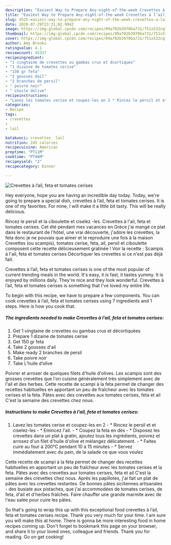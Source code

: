 ```yaml
---
description: "Easiest Way to Prepare Any-night-of-the-week Crevettes à l’ail, feta et tomates cerises"
title: "Easiest Way to Prepare Any-night-of-the-week Crevettes à l’ail, feta et tomates cerises"
slug: 4525-easiest-way-to-prepare-any-night-of-the-week-crevettes-a-lail-feta-et-tomates-cerises
date: 2020-07-29T23:31:02.994Z
image: https://img-global.cpcdn.com/recipes/09a702b3970ba731/751x532cq70/crevettes-a-lail-feta-et-tomates-cerises-photo-principale-de-la-recette.jpg
thumbnail: https://img-global.cpcdn.com/recipes/09a702b3970ba731/751x532cq70/crevettes-a-lail-feta-et-tomates-cerises-photo-principale-de-la-recette.jpg
cover: https://img-global.cpcdn.com/recipes/09a702b3970ba731/751x532cq70/crevettes-a-lail-feta-et-tomates-cerises-photo-principale-de-la-recette.jpg
author: Amy Brooks
ratingvalue: 4.1
reviewcount: 45337
recipeingredient:
- "1 vingtaine de crevettes ou gambas crus et dcortiques"
- "1 dizaine de tomates cerise"
- "150 gr feta"
- "2 gousses dail"
- "2 branches de persil"
- " poivre noir"
- " Lhuile dolive"
recipeinstructions:
- "Lavez les tomates cerise et coupez-les en 2 * Rincez le persil et et ciselez-les * Emincez l&#39;ail. * Coupez la feta en dés * Disposez les crevettes dans un plat à gratin, ajoutez tous les ingrédients, poivrez et arrosez d&#39;un filet d&#39;huile d&#39;olive et mélangez délicatement. * Faites cuire au four à 200°C pendant 10 à 15 minutes  * Servez immédiatement avec du pain, de la salade ce que vous voulez"
categories:
- Recipe
tags:
- crevettes
- 
- lail

katakunci: crevettes  lail 
nutrition: 245 calories
recipecuisine: American
preptime: "PT11M"
cooktime: "PT46M"
recipeyield: "2"
recipecategory: Dinner

---
```



![Crevettes à l’ail, feta et tomates cerises](https://img-global.cpcdn.com/recipes/09a702b3970ba731/751x532cq70/crevettes-a-lail-feta-et-tomates-cerises-photo-principale-de-la-recette.jpg)

Hey everyone, hope you are having an incredible day today. Today, we're going to prepare a special dish, crevettes à l’ail, feta et tomates cerises. It is one of my favorites. For mine, I will make it a little bit tasty. This will be really delicious.

Rincez le persil et la ciboulette et ciselez -les. Crevettes à l&#39;ail, feta et tomates cerises. Cet été pendant mes vacances en Grèce j&#39;ai mangé ce plat dans le restaurant de l&#39;hôtel, une vrai découverte, j&#39;adore les crevettes, la feta donc je ne pouvais que aimer et le reproduire une fois à la maison Crevettes (ou scampis), tomates cerise, feta, ail, persil et ciboulette composent cette recette délicieusement gratinée ! Voir la recette : Scampis à l&#39;ail, feta et tomates cerises Décortiquer les crevettes si ce n&#39;est pas déjà fait.

Crevettes à l’ail, feta et tomates cerises is one of the most popular of current trending meals in the world. It's easy, it is fast, it tastes yummy. It is enjoyed by millions daily. They're nice and they look wonderful. Crevettes à l’ail, feta et tomates cerises is something that I've loved my entire life.


To begin with this recipe, we have to prepare a few components. You can cook crevettes à l’ail, feta et tomates cerises using 7 ingredients and 1 steps. Here is how you cook that.

<!--inarticleads1-->

##### The ingredients needed to make Crevettes à l’ail, feta et tomates cerises:

1. Get 1 vingtaine de crevettes ou gambas crus et décortiquées
1. Prepare 1 dizaine de tomates cerise
1. Get 150 gr feta
1. Take 2 gousses d&#39;ail
1. Make ready 2 branches de persil
1. Take  poivre noir
1. Take  L’huile d’olive


Poivrer et arroser de quelques filets d&#39;huile d&#39;olives. Les scampis sont des grosses crevettes que l&#39;on cuisine généralement très simplement avec de l&#39;ail et des herbes. Cette recette de scampi à la feta permet de changer des recettes habituelles en apportant un peu de fraîcheur avec les tomates cerises et la feta. Pâtes avec des crevettes aux tomates cerises, feta et ail C&#39;est la semaine des crevettes chez nous. 

<!--inarticleads2-->

##### Instructions to make Crevettes à l’ail, feta et tomates cerises:

1. Lavez les tomates cerise et coupez-les en 2 - * Rincez le persil et et ciselez-les - * Emincez l&#39;ail. - * Coupez la feta en dés - * Disposez les crevettes dans un plat à gratin, ajoutez tous les ingrédients, poivrez et arrosez d&#39;un filet d&#39;huile d&#39;olive et mélangez délicatement. - * Faites cuire au four à 200°C pendant 10 à 15 minutes  - * Servez immédiatement avec du pain, de la salade ce que vous voulez


Cette recette de scampi à la feta permet de changer des recettes habituelles en apportant un peu de fraîcheur avec les tomates cerises et la feta. Pâtes avec des crevettes aux tomates cerises, feta et ail C&#39;est la semaine des crevettes chez nous. Après les papillotes, j&#39;ai fait un plat de pâtes avec les crevettes restantes. De bonnes pâtes siciliennes artisanales - des busiate aux pistaches, que j&#39;ai accommodées de tomates cerises, de feta, d&#39;ail et d&#39;herbes fraîches. Faire chauffer une grande marmite avec de l&#39;eau salée pour cuire les pâtes. 

So that's going to wrap this up with this exceptional food crevettes à l’ail, feta et tomates cerises recipe. Thank you very much for your time. I am sure you will make this at home. There is gonna be more interesting food in home recipes coming up. Don't forget to bookmark this page on your browser, and share it to your loved ones, colleague and friends. Thank you for reading. Go on get cooking!

